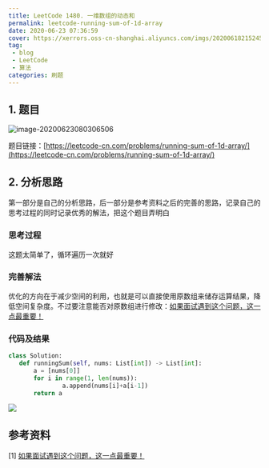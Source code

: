```yaml
---
title: LeetCode 1480. 一维数组的动态和
permalink: leetcode-running-sum-of-1d-array
date: 2020-06-23 07:36:59
cover: https://xerrors.oss-cn-shanghai.aliyuncs.com/imgs/20200618215245.png
tag: 
 - blog
 - LeetCode
 - 算法
categories: 刷题
---
```


## 1. 题目

![image-20200623080306506](https://xerrors.oss-cn-shanghai.aliyuncs.com/imgs/20200623080306.png)



题目链接：[https://leetcode-cn.com/problems/running-sum-of-1d-array/](https://leetcode-cn.com/problems/running-sum-of-1d-array/)

<!-- more -->

## 2. 分析思路

第一部分是自己的分析思路，后一部分是参考资料之后的完善的思路，记录自己的思考过程的同时记录优秀的解法，把这个题目弄明白

### 思考过程

这题太简单了，循环遍历一次就好

### 完善解法

优化的方向在于减少空间的利用，也就是可以直接使用原数组来储存运算结果，降低空间复杂度。不过要注意能否对原数组进行修改：[如果面试遇到这个问题，这一点最重要！](https://leetcode-cn.com/problems/running-sum-of-1d-array/solution/ru-guo-mian-shi-yu-dao-zhe-ge-wen-ti-zhe-yi-dian-z/)

### 代码及结果

 ```python
class Solution:
    def runningSum(self, nums: List[int]) -> List[int]:
        a = [nums[0]]
        for i in range(1, len(nums)):
                a.append(nums[i]+a[i-1])
        return a
 ```

![](https://xerrors.oss-cn-shanghai.aliyuncs.com/imgs/20200623075913.png)


## 参考资料

[1] [如果面试遇到这个问题，这一点最重要！](https://leetcode-cn.com/problems/running-sum-of-1d-array/solution/ru-guo-mian-shi-yu-dao-zhe-ge-wen-ti-zhe-yi-dian-z/)